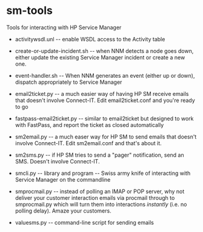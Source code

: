 # sm-tools
Tools for interacting with HP Service Manager

- activitywsdl.unl -- enable WSDL access to the Activity table

- create-or-update-incident.sh -- when NNM detects a node goes down, either update the existing Service Manager incident or create a new one.

- event-handler.sh -- When NNM generates an event (either up or down), dispatch appropriately to Service Manager

- email2ticket.py -- a much easier way of having HP SM receive emails that doesn't involve Connect-IT. Edit email2ticket.conf and you're ready to go

- fastpass-email2ticket.py -- similar to email2ticket but designed to work with FastPass, and report the ticket as closed automatically

- sm2email.py -- a much easer way for HP SM to send emails that doesn't involve Connect-IT. Edit sm2email.conf and that's about it.

- sm2sms.py -- if HP SM tries to send a "pager" notification, send an SMS. Doesn't involve Connect-IT.

- smcli.py -- library and program -- Swiss army knife of interacting with Service Manager on the commandline

- smprocmail.py -- instead of polling an IMAP or POP server, why not deliver your customer interaction emails via procmail through to smprocmail.py
 which will turn them into interactions *instantly* (i.e. no polling delay). Amaze your customers.
 
- valuesms.py -- command-line script for sending emails
